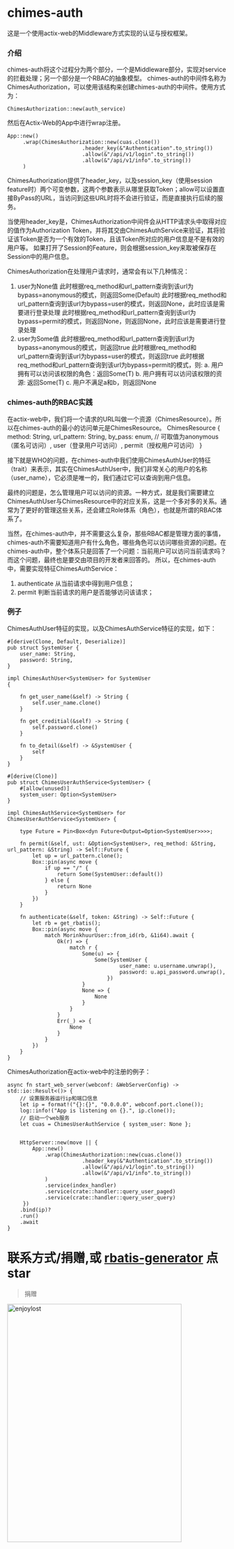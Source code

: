 # chimes-auth
这是一个使用actix-web的Middleware方式实现的认证与授权框架。

### 介绍

chimes-auth将这个过程分为两个部分，一个是Middleware部分，实现对service的拦截处理；另一个部分是一个RBAC的抽象模型。
chimes-auth的中间件名称为ChimesAuthorization，可以使用该结构来创建chimes-auth的中间件。使用方式为：
```
ChimesAuthorization::new(auth_service)
```
然后在Actix-Web的App中进行wrap注册。
```
App::new()
     .wrap(ChimesAuthorization::new(cuas.clone())
                        .header_key(&"Authentication".to_string())
                        .allow(&"/api/v1/login".to_string())
                        .allow(&"/api/v1/info".to_string())
     )
```
ChimesAuthorization提供了header_key，以及session_key（使用session feature时）两个可变参数，这两个参数表示从哪里获取Token；allow可以设置直接ByPass的URL，当访问到这些URL时将不会进行验证，而是直接执行后续的服务。

当使用header_key是，ChimesAuthorization中间件会从HTTP请求头中取得对应的值作为Authorization Token，并将其交由ChimesAuthService来验证，其将验证该Token是否为一个有效的Token，且该Token所对应的用户信息是不是有效的用户等。
如果打开了Session的Feature，则会根据session_key来取被保存在Session中的用户信息。

ChimesAuthorization在处理用户请求时，通常会有以下几种情况：

1. user为None值
此时根据req_method和url_pattern查询到该url为bypass=anonymous的模式，则返回Some(Default)
此时根据req_method和url_pattern查询到该url为bypass=user的模式，则返回None，此时应该是需要进行登录处理
此时根据req_method和url_pattern查询到该url为bypass=permit的模式，则返回None，则返回None，此时应该是需要进行登录处理
2. user为Some值
此时根据req_method和url_pattern查询到该url为bypass=anonymous的模式，则返回true
此时根据req_method和url_pattern查询到该url为bypass=user的模式，则返回true
此时根据req_method和url_pattern查询到该url为bypass=permit的模式，则:
   a. 用户拥有可以访问该权限的角色：返回Some(T)
   b. 用户拥有可以访问该权限的资源: 返回Some(T)
   c. 用户不满足a和b，则返回None

### chimes-auth的RBAC实践
在actix-web中，我们将一个请求的URL叫做一个资源（ChimesResource）。所以在chimes-auth的最小的访问单元是ChimesResource。
ChimesResource {
	method: String,
	url_pattern: String,
	by_pass: enum, // 可取值为anonymous（匿名可访问）, user（登录用户可访问）, permit（授权用户可访问）
}

接下就是WHO的问题，在chimes-auth中我们使用ChimesAuthUser的特征（trait）来表示，其实在ChimesAuthUser中，我们非常关心的用户的名称（user_name），它必须是唯一的，我们通过它可以查询到用户信息。

最终的问题是，怎么管理用户可以访问的资源。一种方式，就是我们需要建立ChimesAuthUser与ChimesResource中的对应关系，这是一个多对多的关系。通常为了更好的管理这些关系，还会建立Role体系（角色），也就是所谓的RBAC体系了。

当然，在chimes-auth中，并不需要这么复杂，那些RBAC都是管理方面的事情，chimes-auth不需要知道用户有什么角色，哪些角色可以访问哪些资源的问题。在chimes-auth中，整个体系只是回答了一个问题：当前用户可以访问当前请求吗？而这个问题，最终也是要交由项目的开发者来回答的。
所以，在chimes-auth中，需要实现特征ChimesAuthService：
1. authenticate 从当前请求中得到用户信息；
2. permit 判断当前请求的用户是否能够访问该请求；

### 例子
ChimesAuthUser特征的实现，以及ChimesAuthService特征的实现，如下：
```
#[derive(Clone, Default, Deserialize)]
pub struct SystemUser {
    user_name: String,
    password: String,
}

impl ChimesAuthUser<SystemUser> for SystemUser
{

    fn get_user_name(&self) -> String {
        self.user_name.clone()
    }

    fn get_creditial(&self) -> String {
        self.password.clone()
    }

    fn to_detail(&self) -> &SystemUser {
        self
    }
}

#[derive(Clone)]
pub struct ChimesUserAuthService<SystemUser> {
    #[allow(unused)]
    system_user: Option<SystemUser>
}

impl ChimesAuthService<SystemUser> for ChimesUserAuthService<SystemUser> {

    type Future = Pin<Box<dyn Future<Output=Option<SystemUser>>>>;

    fn permit(&self, ust: &Option<SystemUser>, req_method: &String, url_pattern: &String) -> Self::Future {
        let up = url_pattern.clone();
        Box::pin(async move {
            if up == "/" {
                return Some(SystemUser::default())
            } else {
                return None
            }
        })
    }

    fn authenticate(&self, token: &String) -> Self::Future {
        let rb = get_rbatis();
        Box::pin(async move {
            match MorinkhuurUser::from_id(rb, &1i64).await {
                Ok(r) => {
                    match r {
                        Some(u) => {
                            Some(SystemUser {
                                    user_name: u.username.unwrap(),
                                    password: u.api_password.unwrap(),
                                })
                        }
                        None => {
                            None
                        }
                    }
                }
                Err(_) => {
                    None
                }
            }
        })
    }
}

```
ChimesAuthorization在actix-web中的注册的例子：
```
async fn start_web_server(webconf: &WebServerConfig) -> std::io::Result<()> {
    // 设置服务器运行ip和端口信息
    let ip = format!("{}:{}", "0.0.0.0", webconf.port.clone());
    log::info!("App is listening on {}.", ip.clone());
    // 启动一个web服务
    let cuas = ChimesUserAuthService { system_user: None };
    
    
    HttpServer::new(move || {
        App::new()
            .wrap(ChimesAuthorization::new(cuas.clone())
                        .header_key(&"Authentication".to_string())
                        .allow(&"/api/v1/login".to_string())
                        .allow(&"/api/v1/info".to_string())
            )
            .service(index_handler)
            .service(crate::handler::query_user_paged)
            .service(crate::handler::query_user_query)
     })
    .bind(ip)?
    .run()
    .await
}
```





# 联系方式/捐赠,或 [rbatis-generator](https://github.com/longzou/rbatis-generator) 点star

> 捐赠

<img style="width: 400px;height: 545px;" width="400" height="545" src="https://gitee.com/poethxp/rbatis-generator/raw/master/wx_account.jpg" alt="enjoylost" />

